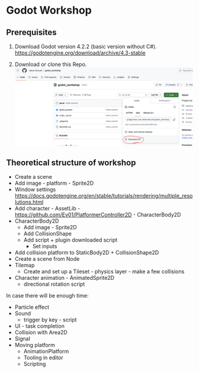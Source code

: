 

# Godot Workshop

## Prerequisites

 1. Download Godot version 4.2.2 (basic version without C#). 
https://godotengine.org/download/archive/4.3-stable

2. Download or clone this Repo.
![enter image description here](download_info.png)

## Theoretical structure of workshop

 - Create a scene
 - Add image - platform - Sprite2D
 - Window settings https://docs.godotengine.org/en/stable/tutorials/rendering/multiple_resolutions.html
 - Add character - AssetLib - https://github.com/Ev01/PlatformerController2D - CharacterBody2D
 - CharacterBody2D
 	- Add image - Sprite2D
 	- Add CollisionShape
    - Add script + plugin downloaded script
      - Set inputs
 - Add collision platform to StaticBody2D + CollisionShape2D 
 - Create a scene from Node
 - Tilemap
    - Create and set up a Tileset - physics layer - make a few collisions
 - Character animation - AnimatedSprite2D
 	- directional rotation script
 	
In case there will be enough time:
  - Particle effect 
 - Sound
   - trigger by key - script
- UI - task completion
 - Collision with Area2D
 - Signal
 - Moving platform
   -  AnimationPlatform
   - Tooling in editor
   - Scripting
